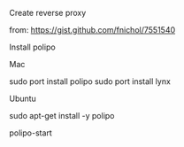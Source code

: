 Create reverse proxy

from: https://gist.github.com/fnichol/7551540

Install polipo

Mac

sudo port install polipo
sudo port install lynx


Ubuntu

sudo apt-get install -y polipo

polipo-start

